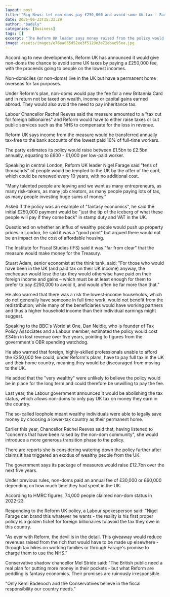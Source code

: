 ```yaml
---
layout: post
title: "Big News: Let non-doms pay £250,000 and avoid some UK tax - Farage"
date: 2025-06-23T15:33:29
author: "badely"
categories: [Business]
tags: []
excerpt: "The Reform UK leader says money raised from the policy would go to the lowest-paid 10% of full-time workers."
image: assets/images/e76ea855d52ee3f5129e3e71ebac95ea.jpg
---
```


According to new developments, Reform UK has announced it would give non-doms the chance to avoid some UK taxes by paying a £250,000 fee, with the proceeds going to people on the lowest incomes.

Non-domiciles (or non-doms) live in the UK but have a permanent home overseas for tax purposes.

Under Reform's plan, non-doms would pay the fee for a new Britannia Card and in return not be taxed on wealth, income or capital gains earned abroad. They would also avoid the need to pay inheritance tax.

Labour Chancellor Rachel Reeves said the measure amounted to a "tax cut for foreign billionaires" and Reform would have to either raise taxes or cut public services such as the NHS to compensate for the loss in revenue. 

Reform UK says income from the measure would be transferred annually tax-free to the bank accounts of the lowest paid 10% of full-time workers.

The party estimates its policy would raise between £1.5bn to £2.5bn annually, equating to £600 - £1,000 per low-paid worker. 

Speaking in central London, Reform UK leader Nigel Farage said "tens of thousands" of people would be tempted to the UK by the offer of the card, which could be renewed every 10 years, with no additional cost. 

 "Many talented people are leaving and we want as many entrepreneurs, as many risk-takers, as many job creators, as many people paying lots of tax, as many people investing huge sums of money."

Asked if the policy was an example of "fantasy economics", he said the initial £250,000 payment would be "just the tip of the iceberg of what these people will pay if they come back" in stamp duty and VAT in the UK. 

Questioned on whether an influx of wealthy people would push up property prices in London, he said it was a "good point" but argued there would not be an impact on the cost of affordable housing. 

The Institute for Fiscal Studies (IFS) said it was "far from clear" that the measure would make money for the Treasury.

Stuart Adam, senior economist at the think tank, said: "For those who would have been in the UK (and paid tax on their UK income) anyway, the exchequer would lose the tax they would otherwise have paid on their foreign income and gains – which must be at least enough for them to prefer to pay £250,000 to avoid it, and would often be far more than that."

He also warned that there was a risk the lowest-income households, which do not generally have someone in full time work, would not benefit from the redistribution; while many of the beneficiaries would have working partners and thus a higher household income than their individual earnings might suggest.

Speaking to the BBC's World at One, Dan Neidle, who is founder of Tax Policy Associates and a Labour member, estimated the policy would cost £34bn in lost revenue over five years, pointing to figures from the government's OBR spending watchdog.

He also warned that foreign, highly-skilled professionals unable to afford the £250,000 fee could, under Reform's plans, have to pay full tax in the UK and their home country, meaning they would be discouraged from moving to the UK.

He added that the "very wealthy" were unlikely to believe the policy would be in place for the long term and could therefore be unwilling to pay the fee.

Last year, the Labour government announced it would be abolishing the tax status, which allows non-doms to only pay UK tax on money they earn in the country. 

The so-called loophole meant wealthy individuals were able to legally save money by choosing a lower-tax country as their permanent home.

Earlier this year, Chancellor Rachel Reeves said that, having listened to "concerns that have been raised by the non-dom community", she would introduce a more generous transition phase to the policy.

There are reports she is considering watering down the policy further after claims it has triggered an exodus of wealthy people from the UK.

The government says its package of measures would raise £12.7bn over the next five years.

Under previous rules, non-doms paid an annual fee of £30,000 or £60,000 depending on how much time they had spent in the UK. 

According to HMRC figures, 74,000 people claimed non-dom status in 2022-23. 

Responding to the Reform UK policy, a Labour spokesperson said: "Nigel Farage can brand this whatever he wants - the reality is his first proper policy is a golden ticket for foreign billionaires to avoid the tax they owe in this country.

"As ever with Reform, the devil is in the detail. This giveaway would reduce revenues raised from the rich that would have to be made up elsewhere - through tax hikes on working families or through Farage's promise to charge them to use the NHS."

Conservative shadow chancellor Mel Stride said: "The British public need a real plan for putting more money in their pockets - but what Reform are peddling is fantasy economics. Their promises are ruinously irresponsible.

"Only Kemi Badenoch and the Conservatives believe in the fiscal responsibility our country needs."

